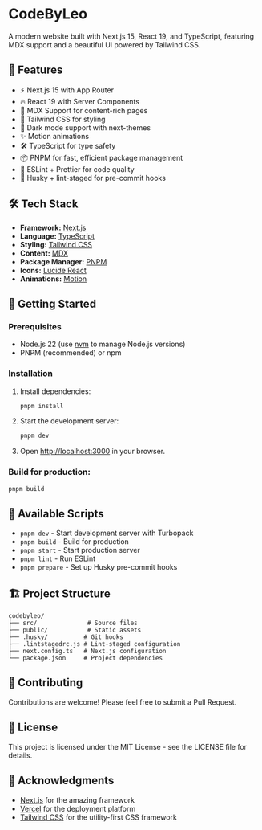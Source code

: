 # CodeByLeo

A modern website built with Next.js 15, React 19, and TypeScript, featuring MDX support and a beautiful UI powered by Tailwind CSS.

## 🚀 Features

- ⚡️ Next.js 15 with App Router
- 🔥 React 19 with Server Components
- 📝 MDX Support for content-rich pages
- 🎨 Tailwind CSS for styling
- 🌙 Dark mode support with next-themes
- ✨ Motion animations
- 🛠 TypeScript for type safety
- 📦 PNPM for fast, efficient package management
- 🧹 ESLint + Prettier for code quality
- 🐶 Husky + lint-staged for pre-commit hooks

## 🛠️ Tech Stack

- **Framework:** [Next.js](https://nextjs.org)
- **Language:** [TypeScript](https://www.typescriptlang.org)
- **Styling:** [Tailwind CSS](https://tailwindcss.com)
- **Content:** [MDX](https://mdxjs.com)
- **Package Manager:** [PNPM](https://pnpm.io)
- **Icons:** [Lucide React](https://lucide.dev)
- **Animations:** [Motion](https://motion.dev)

## 🏁 Getting Started

### Prerequisites

- Node.js 22 (use [nvm](https://github.com/nvm-sh/nvm) to manage Node.js versions)
- PNPM (recommended) or npm

### Installation

1. Install dependencies:

   ```bash
   pnpm install
   ```

2. Start the development server:

   ```bash
   pnpm dev
   ```

3. Open [http://localhost:3000](http://localhost:3000) in your browser.

### Build for production:

   ```bash
   pnpm build
   ```

## 📝 Available Scripts

- `pnpm dev` - Start development server with Turbopack
- `pnpm build` - Build for production
- `pnpm start` - Start production server
- `pnpm lint` - Run ESLint
- `pnpm prepare` - Set up Husky pre-commit hooks

## 🏗️ Project Structure

```
codebyleo/
├── src/              # Source files
├── public/           # Static assets
├── .husky/          # Git hooks
├── .lintstagedrc.js # Lint-staged configuration
├── next.config.ts   # Next.js configuration
└── package.json     # Project dependencies
```

## 🤝 Contributing

Contributions are welcome! Please feel free to submit a Pull Request.

## 📄 License

This project is licensed under the MIT License - see the LICENSE file for details.

## 🙏 Acknowledgments

- [Next.js](https://nextjs.org) for the amazing framework
- [Vercel](https://vercel.com) for the deployment platform
- [Tailwind CSS](https://tailwindcss.com) for the utility-first CSS framework
